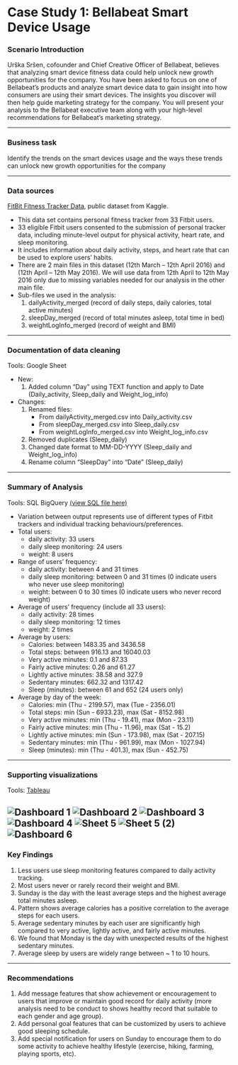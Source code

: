 # Case Study 1: Bellabeat Smart Device Usage

### **Scenario Introduction**
Urška Sršen, cofounder and Chief Creative Officer of Bellabeat, believes that analyzing smart device fitness data could help unlock new growth opportunities for the company. 
You have been asked to focus on one of Bellabeat’s products and analyze smart device data to gain insight into how consumers are using their smart devices. 
The insights you discover will then help guide marketing strategy for the company. 
You will present your analysis to the Bellabeat executive team along with your high-level recommendations for Bellabeat’s marketing strategy.

---
### **Business task**
Identify the trends on the smart devices usage and the ways these trends can unlock new growth opportunities for the company 

---
### **Data sources**
[FitBit Fitness Tracker Data](https://www.kaggle.com/datasets/arashnic/fitbit?resource=download&select=mturkfitbit_export_4.12.16-5.12.16), public dataset from Kaggle. 
- This data set contains personal fitness tracker from 33 Fitbit users.
- 33 eligible Fitbit users consented to the submission of personal tracker data, including minute-level output for physical activity, heart rate, and sleep monitoring.
- It includes information about daily activity, steps, and heart rate that can be used to explore users’ habits.
- There are 2 main files in this dataset (12th March – 12th April 2016) and (12th April – 12th May 2016). We will use data from 12th April to 12th May 2016 only due to missing variables needed for our analysis in the other main file.
- Sub-files we used in the analysis:
  1.	dailyActivity_merged (record of daily steps, daily calories, total active minutes)
  2.	sleepDay_merged (record of total minutes asleep, total time in bed)
  3.	weightLogInfo_merged (record of weight and BMI)
---
### **Documentation of data cleaning**
Tools: Google Sheet
- New:
  1. Added column “Day” using TEXT function and apply to Date (Daily_activity, Sleep_daily and Weight_log_info)  
- Changes:
  1. Renamed files:
       - From dailyActivity_merged.csv into Daily_activity.csv
       - From sleepDay_merged.csv into Sleep_daily.csv
       - From weightLogInfo_merged.csv into Weight_log_info.csv
  2. Removed duplicates (Sleep_daily)
  3. Changed date format to MM-DD-YYYY (Sleep_daily and Weight_log_info)
  4. Rename column “SleepDay” into “Date” (Sleep_daily)
---
### **Summary of Analysis**
Tools: SQL BigQuery [(view SQL file here)](Case_Study_1_Bellabeat_Smart_Device_Usage.sql)
- Variation between output represents use of different types of Fitbit trackers and individual tracking behaviours/preferences.
- Total users:
  -	daily activity: 33 users
  -	daily sleep monitoring: 24 users
  -	weight: 8 users
- Range of users’ frequency:
  -	daily activity: between 4 and 31 times
  -	daily sleep monitoring: between 0 and 31 times (0 indicate users who never use sleep monitoring)
  -	weight: between 0 to 30 times (0 indicate users who never record weight)
- Average of users’ frequency (include all 33 users):
  -	daily activity: 28 times
  -	daily sleep monitoring: 12 times
  -	weight: 2 times
- Average by users:
  -	Calories: between 1483.35 and 3436.58
  -	Total steps: between 916.13 and 16040.03
  -	Very active minutes: 0.1 and 87.33
  -	Fairly active minutes: 0.26 and 61.27
  -	Lightly active minutes: 38.58 and 327.9
  -	Sedentary minutes: 662.32 and 1317.42
  -	Sleep (minutes): between 61 and 652 (24 users only)
- Average by day of the week:
  -	Calories: min (Thu - 2199.57), max (Tue - 2356.01) 
  -	Total steps: min (Sun - 6933.23), max (Sat - 8152.98) 
  -	Very active minutes: min (Thu - 19.41), max (Mon - 23.11) 
  -	Fairly active minutes: min (Thu - 11.96), max (Sat - 15.2) 
  -	Lightly active minutes: min (Sun - 173.98), max (Sat - 207.15) 
  -	Sedentary minutes: min (Thu - 961.99), max (Mon - 1027.94) 
  -	Sleep (minutes): min (Thu - 401.3), max (Sun - 452.75)
---
### **Supporting visualizations**
Tools: [Tableau](https://public.tableau.com/views/BellabeatCaseStudy_17183488909900/Dashboard1?:language=en-US&:sid=&:display_count=n&:origin=viz_share_link)

![Dashboard 1](https://github.com/NurNadhrah/Case-Study-1-Bellabeat-Smart-Device-Usage/assets/153793854/ffaef5e9-4f9f-45cb-9d44-61251871bd71)
![Dashboard 2](https://github.com/NurNadhrah/Case-Study-1-Bellabeat-Smart-Device-Usage/assets/153793854/7e05c111-8253-4df0-b0fe-115b84e7636f)
![Dashboard 3](https://github.com/NurNadhrah/Case-Study-1-Bellabeat-Smart-Device-Usage/assets/153793854/c361f85d-568f-49dc-9d50-97e837edb82c)
![Dashboard 4](https://github.com/NurNadhrah/Case-Study-1-Bellabeat-Smart-Device-Usage/assets/153793854/bcca4635-766a-4446-bfda-bd8224c7d255)
![Sheet 5](https://github.com/NurNadhrah/Case-Study-1-Bellabeat-Smart-Device-Usage/assets/153793854/e4f2d336-a123-4339-966e-77e219fda1c7)
![Sheet 5 (2)](https://github.com/NurNadhrah/Case-Study-1-Bellabeat-Smart-Device-Usage/assets/153793854/ac98c637-eb10-4a55-8e0d-de411e115225)
![Dashboard 6](https://github.com/NurNadhrah/Case-Study-1-Bellabeat-Smart-Device-Usage/assets/153793854/b0e62009-e522-4f24-bc94-8739e4cd877f)
---
### **Key Findings**
1. Less users use sleep monitoring features compared to daily activity tracking.
2. Most users never or rarely record their weight and BMI.
3. Sunday is the day with the least average steps and the highest average total minutes asleep.
4. Pattern shows average calories has a positive correlation to the average steps for each users.
5. Average sedentary minutes by each user are significantly high compared to very active, lightly active, and fairly active minutes.
6. We found that Monday is the day with unexpected results of the highest sedentary minutes.
7. Average sleep by users are widely range between ~ 1 to 10 hours.
---
### **Recommendations**
1. Add message features that show achievement or encouragement to users that improve or maintain good record for daily activity (more analysis need to be conduct to shows healthy record that suitable to each gender and age group).
2. Add personal goal features that can be customized by users to achieve good sleeping schedule.
3. Add special notification for users on Sunday to encourage them to do some activity to achieve healthy lifestyle (exercise, hiking, farming, playing sports, etc).

